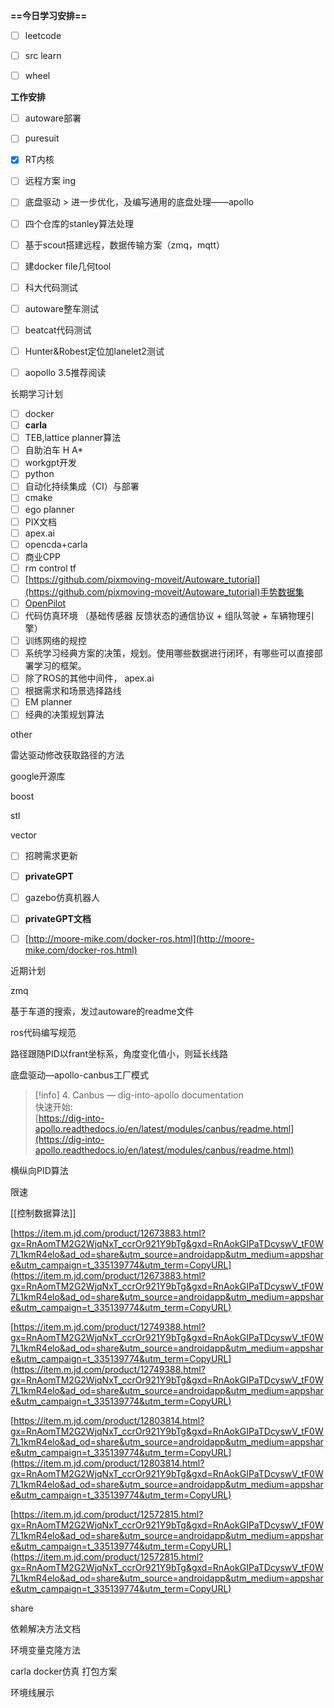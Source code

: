 **==今日学习安排==**

- [ ] leetcode
- [ ] src learn
- [ ] wheel

  

**工作安排**

- [ ] autoware部署
- [ ] puresuit
- [x] RT内核
- [ ] 远程方案 ing
- [ ] 底盘驱动 > 进一步优化，及编写通用的底盘处理——apollo
- [ ] 四个仓库的stanley算法处理
- [ ] 基于scout搭建远程，数据传输方案（zmq，mqtt）
- [ ] 建docker file几何tool
- [ ] 科大代码测试
- [ ] autoware整车测试
- [ ] beatcat代码测试
- [ ] Hunter&Robest定位加lanelet2测试
- [ ] aopollo 3.5推荐阅读

  

长期学习计划

- [ ] docker
- [ ] **carla**
- [ ] TEB,lattice planner算法
- [ ] 自助泊车 H A*
- [ ] workgpt开发
- [ ] python
- [ ] 自动化持续集成（CI）与部署
- [ ] cmake
- [ ] ego planner
- [ ] PIX文档
- [ ] apex.ai
- [ ] opencda+carla
- [ ] 商业CPP
- [ ] rm control tf
- [ ] [https://github.com/pixmoving-moveit/Autoware_tutorial](https://github.com/pixmoving-moveit/Autoware_tutorial)手势数据集
- [ ] [OpenPilot](http://github.com/commaai/openpilot)
- [ ] 代码仿真环境 （基础传感器 反馈状态的通信协议 + 组队驾驶 + 车辆物理引擎）
- [ ] 训练网络的规控
- [ ] 系统学习经典方案的决策，规划。使用哪些数据进行闭环，有哪些可以直接部署学习的框架。
- [ ] 除了ROS的其他中间件， apex.ai
- [ ] 根据需求和场景选择路线
- [ ] EM planner
- [ ] 经典的决策规划算法

other

雷达驱动修改获取路径的方法

google开源库

boost

stl

vector

- [ ] 招聘需求更新
- [ ] **privateGPT**
- [ ] gazebo仿真机器人
- [ ] **privateGPT文档**
- [ ] [http://moore-mike.com/docker-ros.html](http://moore-mike.com/docker-ros.html)

  

近期计划

zmq

基于车道的搜索，发过autoware的readme文件

  

ros代码编写规范

  

路径跟随PID以frant坐标系，角度变化值小，则延长线路

  

底盘驱动—apollo-canbus工厂模式

> [!info] 4. Canbus — dig-into-apollo documentation  
> 快速开始:  
> [https://dig-into-apollo.readthedocs.io/en/latest/modules/canbus/readme.html](https://dig-into-apollo.readthedocs.io/en/latest/modules/canbus/readme.html)  

横纵向PID算法

限速

[[控制数据算法]]

  

[https://item.m.jd.com/product/12673883.html?gx=RnAomTM2G2WjqNxT_ccrOr921Y9bTg&gxd=RnAokGIPaTDcyswV_tF0W7L1kmR4elo&ad_od=share&utm_source=androidapp&utm_medium=appshare&utm_campaign=t_335139774&utm_term=CopyURL](https://item.m.jd.com/product/12673883.html?gx=RnAomTM2G2WjqNxT_ccrOr921Y9bTg&gxd=RnAokGIPaTDcyswV_tF0W7L1kmR4elo&ad_od=share&utm_source=androidapp&utm_medium=appshare&utm_campaign=t_335139774&utm_term=CopyURL)

[https://item.m.jd.com/product/12749388.html?gx=RnAomTM2G2WjqNxT_ccrOr921Y9bTg&gxd=RnAokGIPaTDcyswV_tF0W7L1kmR4elo&ad_od=share&utm_source=androidapp&utm_medium=appshare&utm_campaign=t_335139774&utm_term=CopyURL](https://item.m.jd.com/product/12749388.html?gx=RnAomTM2G2WjqNxT_ccrOr921Y9bTg&gxd=RnAokGIPaTDcyswV_tF0W7L1kmR4elo&ad_od=share&utm_source=androidapp&utm_medium=appshare&utm_campaign=t_335139774&utm_term=CopyURL)

[https://item.m.jd.com/product/12803814.html?gx=RnAomTM2G2WjqNxT_ccrOr921Y9bTg&gxd=RnAokGIPaTDcyswV_tF0W7L1kmR4elo&ad_od=share&utm_source=androidapp&utm_medium=appshare&utm_campaign=t_335139774&utm_term=CopyURL](https://item.m.jd.com/product/12803814.html?gx=RnAomTM2G2WjqNxT_ccrOr921Y9bTg&gxd=RnAokGIPaTDcyswV_tF0W7L1kmR4elo&ad_od=share&utm_source=androidapp&utm_medium=appshare&utm_campaign=t_335139774&utm_term=CopyURL)

[https://item.m.jd.com/product/12572815.html?gx=RnAomTM2G2WjqNxT_ccrOr921Y9bTg&gxd=RnAokGIPaTDcyswV_tF0W7L1kmR4elo&ad_od=share&utm_source=androidapp&utm_medium=appshare&utm_campaign=t_335139774&utm_term=CopyURL](https://item.m.jd.com/product/12572815.html?gx=RnAomTM2G2WjqNxT_ccrOr921Y9bTg&gxd=RnAokGIPaTDcyswV_tF0W7L1kmR4elo&ad_od=share&utm_source=androidapp&utm_medium=appshare&utm_campaign=t_335139774&utm_term=CopyURL)

share

依赖解决方法文档

环境变量克隆方法

carla docker仿真 打包方案

环境线展示